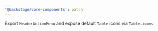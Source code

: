 ```yaml
---
'@backstage/core-components': patch
---
```


Export `HeaderActionMenu` and expose default `Table` icons via `Table.icons`

